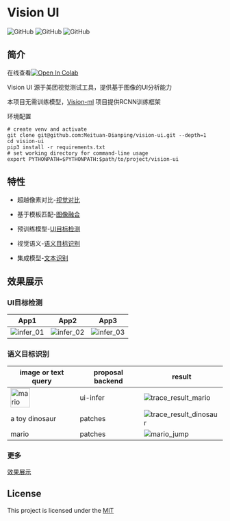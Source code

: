 # Vision UI

![GitHub](https://img.shields.io/badge/Python-3.8-blue)
![GitHub](https://img.shields.io/github/license/Meituan-Dianping/vision-diff)
![GitHub](https://img.shields.io/docker/cloud/build/brighthai/vision-ui)

## 简介

在线查看[![Open In Colab](https://colab.research.google.com/assets/colab-badge.svg)](https://colab.research.google.com/drive/1sXcgUav3xo9yCFEbqIK4-QOvnMZ3A1hj?usp=sharing)

Vision UI 源于美团视觉测试工具，提供基于图像的UI分析能力

本项目无需训练模型，[Vision-ml](https://github.com/Meituan-Dianping/vision) 项目提供RCNN训练框架


环境配置

```shell
# create venv and activate
git clone git@github.com:Meituan-Dianping/vision-ui.git --depth=1
cd vision-ui
pip3 install -r requirements.txt
# set working directory for command-line usage
export PYTHONPATH=$PYTHONPATH:$path/to/project/vision-ui
```


## 特性

* 超越像素对比-[视觉对比](resources/vision_diff_cn.md)

* 基于模板匹配-[图像融合](resources/vision_merge.md)

* 预训练模型-[UI目标检测](resources/vision_infer.md)

* 视觉语义-[语义目标识别](resources/vision_trace.md)

* 集成模型-[文本识别](resources/vision_text.md)


## 效果展示


### UI目标检测
| App1                    | App2                    | App3                    |
|-------------------------|-------------------------|-------------------------|
|![infer_01](https://user-images.githubusercontent.com/11002329/169336590-c0a8d6b9-a4cf-4449-8c84-9444c89f63de.png)|![infer_02](https://user-images.githubusercontent.com/11002329/169336682-2640827f-aba3-4f62-8baf-ccfb4a0f3e2a.png)|![infer_03](https://user-images.githubusercontent.com/11002329/169336771-347cdd14-e332-404f-b361-200f303c50fb.png)|


### 语义目标识别
| image or text query  | proposal backend | result                               |
|----------------------|-----------------|--------------------------------------|
| <img width="45" alt="mario" src="https://user-images.githubusercontent.com/11002329/169337384-ba2763c1-3a5f-4161-adce-27d6b58e2a80.png">| ui-infer    |![trace_result_mario](https://user-images.githubusercontent.com/11002329/169337586-0c1405ea-6dc1-4f27-a6a2-4c294730f1c7.png) |
| a toy dinosaur       | patches         |![trace_result_dinosaur](https://user-images.githubusercontent.com/11002329/169338047-702214ab-b0fb-43ff-bdd3-b6746539a14e.png)|
|  mario | patches     | ![mario_jump](https://user-images.githubusercontent.com/11002329/172109580-df200eda-ac05-484e-8ce0-6607f3c2f5f8.gif)|

### 更多
[效果展示](resources/vision_show.md)


## License

This project is licensed under the [MIT](./LICENSE) 


